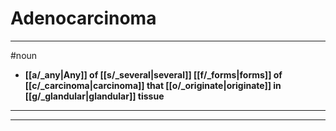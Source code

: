 # Adenocarcinoma
---
#noun
- **[[a/_any|Any]] of [[s/_several|several]] [[f/_forms|forms]] of [[c/_carcinoma|carcinoma]] that [[o/_originate|originate]] in [[g/_glandular|glandular]] tissue**
---
---
